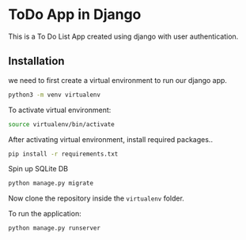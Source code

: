 # ToDo App in Django
This is a To Do List App created using django with user authentication.

## Installation
we need to first create a virtual environment to run our django app.

```bash
python3 -m venv virtualenv
```

To activate virtual environment:
```bash
source virtualenv/bin/activate
```
After activating virtual environment, install required packages..
```bash
pip install -r requirements.txt
```

Spin up SQLite DB
```bash
python manage.py migrate
```
Now clone the repository inside the ```virtualenv``` folder.

To run the application:
```bash
python manage.py runserver
```
